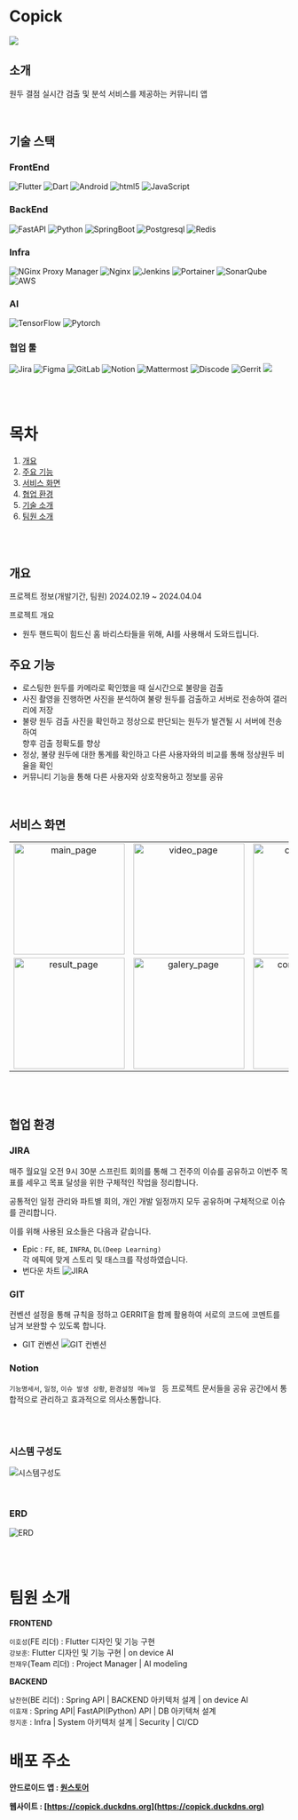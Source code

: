 # Copick

<img src="readme_image/CoPick_Logo.png" />

<br/>

## 소개

원두 결점 실시간 검출 및 분석 서비스를 제공하는 커뮤니티 앱

<br/>

## 기술 스택

### FrontEnd

![Flutter](https://img.shields.io/badge/flutter-02569B?style=for-the-badge&logo=flutter&logoColor=white)
![Dart](https://img.shields.io/badge/dart-%230175C2?style=for-the-badge&logo=dart&logoColor=white)
![Android](https://img.shields.io/badge/android-%2334A853?style=for-the-badge&logo=android&logoColor=white)
![html5](https://img.shields.io/badge/html5-E34F26?style=for-the-badge&logo=html5&logoColor=white)
![JavaScript](https://img.shields.io/badge/javascript-F7DF1E?style=for-the-badge&logo=javascript&logoColor=black)

### BackEnd

![FastAPI](https://img.shields.io/badge/fastapi-%23009688?style=for-the-badge&logo=fastapi&logoColor=white)
![Python](https://img.shields.io/badge/python-3776AB?style=for-the-badge&logo=python&logoColor=white)
![SpringBoot](https://img.shields.io/badge/springboot-6DB33F?style=for-the-badge&logo=springboot&logoColor=white)
![Postgresql](https://img.shields.io/badge/postgresql-4169E1?style=for-the-badge&logo=postgresql&logoColor=white)
![Redis](https://img.shields.io/badge/redis-%23DC382D?style=for-the-badge&logo=redis&logoColor=white)

### Infra

![NGinx Proxy Manager](https://img.shields.io/badge/nginx%20proxy%20manager-%23F15833?style=for-the-badge&logo=nginxproxymanager&logoColor=white)
![Nginx](https://img.shields.io/badge/Nginx-%23009639?style=for-the-badge&logo=nginx)
![Jenkins](https://img.shields.io/badge/Jenkins-%23D24939?style=for-the-badge&logo=jenkins&logoColor=black&color=white)
![Portainer](https://img.shields.io/badge/Portainer-%2313BEF9?style=for-the-badge&logo=Portainer&logoColor=white)
![SonarQube](https://img.shields.io/badge/sonarqube-%234E9BCD?style=for-the-badge&logo=sonarqube&logoColor=white)
![AWS](https://img.shields.io/badge/aws-232F3E?style=for-the-badge&logo=amazonaws&logoColor=white)

### AI

![TensorFlow](https://img.shields.io/badge/TensorFlow-%23FF6F00.svg?style=for-the-badge&logo=TensorFlow&logoColor=white)
![Pytorch](https://img.shields.io/badge/pytorch-%23EE4C2C?style=for-the-badge&logo=pytorch&logoColor=white)

### 협업 툴

![Jira](https://img.shields.io/badge/jira-%230A0FFF.svg?style=for-the-badge&logo=jira&logoColor=white)
![Figma](https://img.shields.io/badge/figma-%23F24E1E.svg?style=for-the-badge&logo=figma&logoColor=white)
![GitLab](https://img.shields.io/badge/gitlab-FC6D26?style=for-the-badge&logo=gitlab&logoColor=#FC6D26)
![Notion](https://img.shields.io/badge/notion-000000?style=for-the-badge&logo=notion&logoColor=#000000)
![Mattermost](https://img.shields.io/badge/mattermost-0058CC?style=for-the-badge&logo=mattermost&logoColor=#0058CC")
![Discode](https://img.shields.io/badge/discode-5865F2?style=for-the-badge&logo=discord&logoColor=white)
![Gerrit](https://img.shields.io/badge/gerrit-%23EEEEEE?style=for-the-badge&logo=gerrit&logoColor=black)
<img src="https://img.shields.io/badge/git-F05032?style=for-the-badge&logo=git&logoColor=white"/>

<br /><br />

# 목차

1. [개요](#개요)
2. [주요 기능](#주요-기능)
3. [서비스 화면](#서비스-화면)
4. [협업 환경](#협업-환경)
5. [기술 소개](#기술-소개)
6. [팀원 소개](#팀원-소개)

<br /><br />

## 개요

프로젝트 정보(개발기간, 팀원)
2024.02.19 ~ 2024.04.04

프로젝트 개요

- 원두 핸드픽이 힘드신 홈 바리스타들을 위해, AI를 사용해서 도와드립니다.

## 주요 기능

- 로스팅한 원두를 카메라로 확인했을 때 실시간으로 불량을 검출
- 사진 촬영을 진행하면 사진을 분석하여 불량 원두를 검출하고 서버로 전송하여 갤러리에 저장
- 불량 원두 검출 사진을 확인하고 정상으로 판단되는 원두가 발견될 시 서버에 전송하여
  <br/>
  향후 검출 정확도를 향상
- 정상, 불량 원두에 대한 통계를 확인하고 다른 사용자와의 비교를 통해 정상원두 비율을 확인
- 커뮤니티 기능을 통해 다른 사용자와 상호작용하고 정보를 공유

<br />

## 서비스 화면

<table width="100%" border-style="non" cellspacing="0" cellpadding="100">
  <tr>
    <td align="center"><img src="readme_image/main_page.gif" alt="main_page" width="200"></td>
    <td align="center"><img src="readme_image/video_page.gif" alt="video_page" width="200"></td>
    <td align="center"><img src="readme_image/camera_page.gif" alt="camera_page" width="200"></td>
  </tr>
  <tr>
    <td align="center"><img src="readme_image/resukt_page.gif" alt="result_page" width="200"></td>
    <td align="center"><img src="readme_image/galery_page.gif" alt="galery_page" width="200"></td>
    <td align="center"><img src="readme_image/community_page.gif" alt="community_page" width="200"></td>
  </tr>
</table>

<br/><br/>

## 협업 환경

### JIRA

매주 월요일 오전 9시 30분 스프린트 회의를 통해 그 전주의 이슈를 공유하고 이번주 목표를 세우고 목표 달성을 위한 구체적인 작업을 정리합니다.

공통적인 일정 관리와 파트별 회의, 개인 개발 일정까지 모두 공유하며 구체적으로 이슈를 관리합니다.

이를 위해 사용된 요소들은 다음과 같습니다.

- Epic : `FE`, `BE`, `INFRA`, `DL(Deep Learning)`<br />
  각 에픽에 맞게 스토리 및 태스크를 작성하였습니다.
- 번다운 차트
  ![JIRA](readme_image/burndown.PNG)

### GIT

컨벤션 설정을 통해 규칙을 정하고 GERRIT을 함께 활용하여 서로의 코드에 코멘트를 남겨 보완할 수 있도록 합니다.

- GIT 컨벤션
  ![GIT 컨벤션](readme_image/Git.png)

### Notion

`기능명세서`, `일정`, `이슈 발생 상황`, `환경설정 메뉴얼 ` 등 프로젝트 문서들을 공유 공간에서 통합적으로 관리하고 효과적으로 의사소통합니다.

<br/><br/>

### 시스템 구성도

![시스템구성도](readme_image/diagram.png)

<br/>

### ERD

![ERD](readme_image/erd.png)

<br /><br />

# 팀원 소개

**FRONTEND**

`이호성`(FE 리더) : Flutter 디자인 및 기능 구현 <br/>
`강보훈`: Flutter 디자인 및 기능 구현 | on device AI <br/>
`전재우`(Team 리더) : Project Manager | AI modeling <br/>

**BACKEND**

`남찬현`(BE 리더) : Spring API | BACKEND 아키텍처 설계 | on device AI <br/>
`이효재` : Spring API| FastAPI(Python) API | DB 아키텍쳐 설계 <br/>
`정지훈` : Infra | System 아키텍처 설계 | Security | CI/CD

# 배포 주소

**안드로이드 앱 : [원스토어](https://m.onestore.co.kr/mobilepoc/apps/appsDetail.omp?prodId=0000775209)**

**웹사이트 : [https://copick.duckdns.org](https://copick.duckdns.org)**
